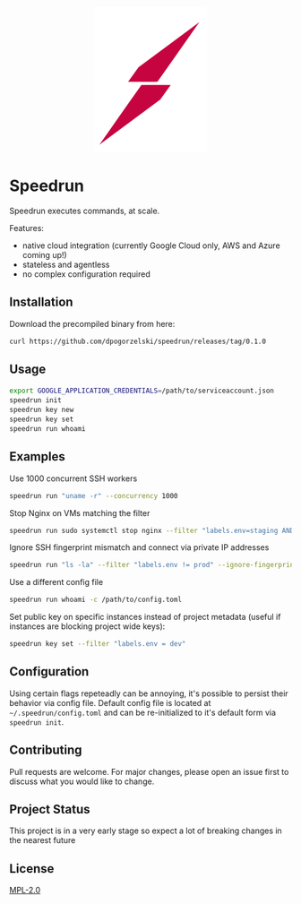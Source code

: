 <p align="center">
  <a rel="nofollow">
    <img src="docs/logo.png?raw=true" width="200" style="max-width:100%;">
  </a>
</p>


# Speedrun

Speedrun executes commands, at scale.

Features:

* native cloud integration (currently Google Cloud only, AWS and Azure coming up!)
* stateless and agentless
* no complex configuration required


## Installation

Download the precompiled binary from here:

```bash
curl https://github.com/dpogorzelski/speedrun/releases/tag/0.1.0
```

## Usage

```bash
export GOOGLE_APPLICATION_CREDENTIALS=/path/to/serviceaccount.json
speedrun init
speedrun key new
speedrun key set
speedrun run whoami
```

## Examples

Use 1000 concurrent SSH workers

```bash
speedrun run "uname -r" --concurrency 1000
```

Stop Nginx on VMs matching the filter

```bash
speedrun run sudo systemctl stop nginx --filter "labels.env=staging AND labels.app=foobar"
```

Ignore SSH fingerprint mismatch and connect via private IP addresses

```bash
speedrun run "ls -la" --filter "labels.env != prod" --ignore-fingerprint --concurrency 1000 --use-private-ip
```

Use a different config file

```bash
speedrun run whoami -c /path/to/config.toml
```

Set public key on specific instances instead of project metadata (useful if instances are blocking project wide keys):

```bash
speedrun key set --filter "labels.env = dev"
```



## Configuration

Using certain flags repeteadly can be annoying, it's possible to persist their behavior via config file. Default config file is located at `~/.speedrun/config.toml` and can be re-initialized to it's default form via `speedrun init`.

## Contributing

Pull requests are welcome. For major changes, please open an issue first to discuss what you would like to change.

## Project Status

This project is in a very early stage so expect a lot of breaking changes in the nearest future

## License

[MPL-2.0](LICENSE)